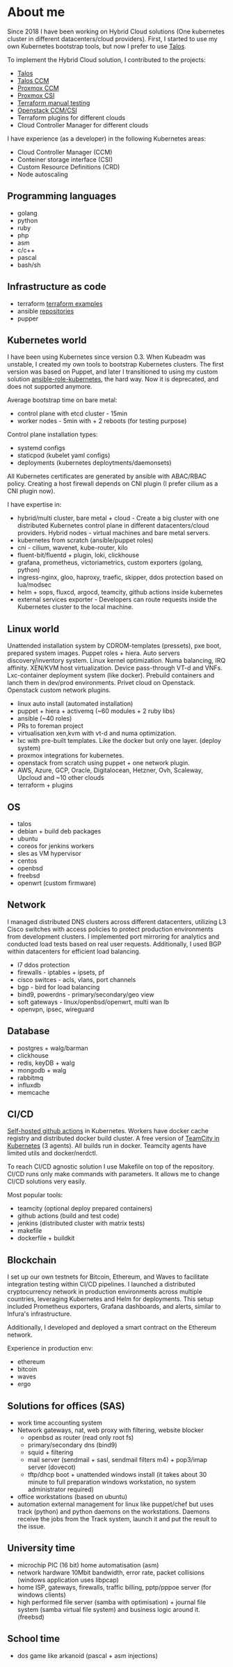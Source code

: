 # About me

Since 2018 I have been working on Hybrid Cloud solutions (One kubernetes cluster in different datacenters/cloud providers).
First, I started to use my own Kubernetes bootstrap tools, but now I prefer to use [Talos](talos.dev).

To implement the Hybrid Cloud solution, I contributed to the projects:
* [Talos](https://github.com/siderolabs/talos)
* [Talos CCM](https://github.com/siderolabs/talos-cloud-controller-manager)
* [Proxmox CCM](https://github.com/sergelogvinov/proxmox-cloud-controller-manager)
* [Proxmox CSI](https://github.com/sergelogvinov/proxmox-csi-plugin)
* [Terraform manual testing](https://github.com/sergelogvinov/terraform-talos)
* [Openstack CCM/CSI](https://github.com/kubernetes/cloud-provider-openstack)
* Terraform plugins for different clouds
* Cloud Controller Manager for different clouds

I have experience (as a developer) in the following Kubernetes areas:
* Cloud Controller Manager (CCM)
* Conteiner storage interface (CSI)
* Custom Resource Definitions (CRD)
* Node autoscaling

## Programming languages

* golang
* python
* ruby
* php
* asm
* c/c++
* pascal
* bash/sh

## Infrastructure as code

* terraform [terraform examples](https://github.com/sergelogvinov/terraform-talos)
* ansible [repositories](https://github.com/sergelogvinov?tab=repositories&q=ansible)
* pupper

## Kubernetes world

I have been using Kubernetes since version 0.3.
When Kubeadm was unstable,
I created my own tools to bootstrap Kubernetes clusters.
The first version was based on Puppet,
and later I transitioned to using my custom solution [ansible-role-kubernetes](https://github.com/sergelogvinov/ansible-role-kubernetes), the hard way.
Now it is deprecated, and does not supported anymore.

Average bootstrap time on bare metal:
* control plane with etcd cluster - 15min
* worker nodes - 5min with + 2 reboots (for testing purpose)

Control plane installation types:
* systemd configs
* staticpod (kubelet yaml configs)
* deployments (kubernetes deploytments/daemonsets)

All Kubernetes certificates are generated by ansible with ABAC/RBAC policy.
Creating a host firewall depends on CNI plugin (I prefer cilium as a CNI plugin now).

I have expertise in:
* hybrid/multi cluster, bare metal + cloud - Create a big cluster with one distributed Kubernetes control plane in different datacenters/cloud providers. Hybrid nodes - virtual machines and bare metal servers.
* kubernetes from scratch (ansible/puppet roles)
* cni - cilium, wavenet, kube-router, kilo
* fluent-bit/fluentd + plugin, loki, clickhouse
* grafana, prometheus, victoriametrics, custom exporters (golang, python)
* ingress-nginx, gloo, haproxy, traefic, skipper, ddos protection based on lua/modsec
* helm + sops, fluxcd, argocd, teamcity, github actions inside kubernetes
* external services exporter - Developers can route requests inside the Kubernetes cluster to the local machine.

## Linux world

Unattended installation system by CDROM-templates (pressets), pxe boot, prepared system images.
Puppet roles + hiera.
Auto servers discovery/inventory system.
Linux kernel optimization. Numa balancing, IRQ affinity.
XEN/KVM host virtualization.
Device pass-through VT-d and VNFs.
Lxc-container deployment system (like docker).
Prebuild containers and lanch them in dev/prod environments.
Privet cloud on Openstack.
Openstack custom network plugins.

* linux auto install (automated installation)
* puppet + hiera + activemq (~60 modules + 2 ruby libs)
* ansible (~40 roles)
* PRs to foreman project
* virtualisation xen,kvm with vt-d and numa optimization.
* lxc with pre-built templates. Like the docker but only one layer. (deploy system)
* proxmox integrations for kubernetes.
* openstack from scratch using puppet + one network plugin.
* AWS, Azure, GCP, Oracle, Digitalocean, Hetzner, Ovh, Scaleway, Upcloud and ~10 other clouds
* terraform + plugins

## OS

* talos
* debian + build deb packages
* ubuntu
* coreos for jenkins workers
* sles as VM hypervisor
* centos
* openbsd
* freebsd
* openwrt (custom firmware)

## Network

I managed distributed DNS clusters across different datacenters,
utilizing L3 Cisco switches with access policies to protect production environments from development clusters.
I implemented port mirroring for analytics and conducted load tests based on real user requests.
Additionally, I used BGP within datacenters for efficient load balancing.

* l7 ddos protection
* firewalls - iptables + ipsets, pf
* cisco switces - acls, vlans, port channels
* bgp - bird for load balancing
* bind9, powerdns - primary/secondary/geo view
* soft gateways - linux/openbsd/openwrt, multi wan lb
* openvpn, ipsec, wireguard

## Database

* postgres + walg/barman
* clickhouse
* redis, keyDB + walg
* mongodb + walg
* rabbitmq
* influxdb
* memcache

## CI/CD

[Self-hosted github actions](https://github.com/sergelogvinov/github-actions-runner) in Kubernetes.
Workers have docker cache registry and distributed docker build cluster.
A free version of [TeamCity in Kubernetes](https://github.com/sergelogvinov/teamcity) (3 agents).
All builds run in docker.
Teamcity agents have limited utils and docker/nerdctl.

To reach CI/CD agnostic solution I use Makefile on top of the repository.
CI/CD runs only make commands with parameters.
It allows me to change CI/CD solutions very easily.

Most popular tools:
* teamcity (optional deploy prepared containers)
* github actions (build and test code)
* jenkins (distributed cluster with matrix tests)
* makefile
* dockerfile + buildkit

## Blockchain

I set up our own testnets for Bitcoin, Ethereum, and Waves to facilitate integration testing within CI/CD pipelines.
I launched a distributed cryptocurrency network in production environments across multiple countries, leveraging Kubernetes and Helm for deployments.
This setup included Prometheus exporters, Grafana dashboards, and alerts, similar to Infura's infrastructure.

Additionally, I developed and deployed a smart contract on the Ethereum network.

Experience in production env:
* ethereum
* bitcoin
* waves
* ergo

## Solutions for offices (SAS)

* work time accounting system
* Network gateways, nat, web proxy with filtering, website blocker
    * openbsd as router (read only root fs)
    * primary/secondary dns (bind9)
    * squid + filtering
    * mail server  (sendmail + sasl, sendmail filters m4) + pop3/imap server (dovecot)
    * tftp/dhcp boot + unattended windows install (it takes about 30 minute to full preparation windows workstation, no system administrator required)
* office workstations (based on ubuntu)
* automation external management for linux like puppet/chef but uses track (python) and python daemons on the workstations. Daemons receive the jobs from the Track system, launch it and put the result to the issue.

## University time

* microchip PIC (16 bit) home automatisation (asm)
* network hardware 10Mbit bandwidth, error rate, packet collisions (windows application uses libpcap)
* home ISP, gateways, firewalls, traffic billing, pptp/pppoe server (for windows clients)
* high performed file server (samba with optimisation) + journal file system (samba virtual file system) and business logic around it. (freebsd)

## School time

* dos game like arkanoid (pascal + asm injections)
